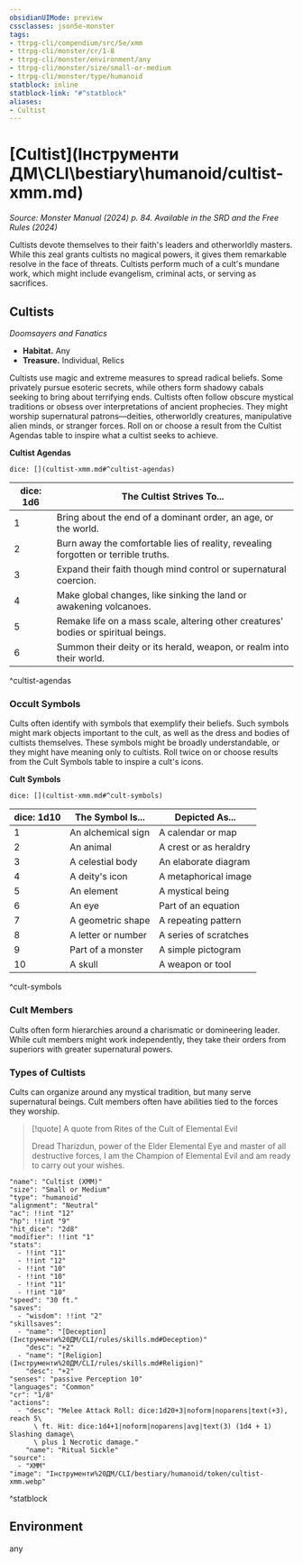 ```yaml
---
obsidianUIMode: preview
cssclasses: json5e-monster
tags:
- ttrpg-cli/compendium/src/5e/xmm
- ttrpg-cli/monster/cr/1-8
- ttrpg-cli/monster/environment/any
- ttrpg-cli/monster/size/small-or-medium
- ttrpg-cli/monster/type/humanoid
statblock: inline
statblock-link: "#^statblock"
aliases:
- Cultist
---
```

# [Cultist](Інструменти ДМ\CLI\bestiary\humanoid/cultist-xmm.md)
*Source: Monster Manual (2024) p. 84. Available in the <span title='Systems Reference Document (5.2)'>SRD</span> and the Free Rules (2024)*  

Cultists devote themselves to their faith's leaders and otherworldly masters. While this zeal grants cultists no magical powers, it gives them remarkable resolve in the face of threats. Cultists perform much of a cult's mundane work, which might include evangelism, criminal acts, or serving as sacrifices.

## Cultists

*Doomsayers and Fanatics*

- **Habitat.** Any  
- **Treasure.** Individual, Relics  

Cultists use magic and extreme measures to spread radical beliefs. Some privately pursue esoteric secrets, while others form shadowy cabals seeking to bring about terrifying ends. Cultists often follow obscure mystical traditions or obsess over interpretations of ancient prophecies. They might worship supernatural patrons—deities, otherworldly creatures, manipulative alien minds, or stranger forces. Roll on or choose a result from the Cultist Agendas table to inspire what a cultist seeks to achieve.

**Cultist Agendas**

`dice: [](cultist-xmm.md#^cultist-agendas)`

| dice: 1d6 | The Cultist Strives To... |
|-----------|---------------------------|
| 1 | Bring about the end of a dominant order, an age, or the world. |
| 2 | Burn away the comfortable lies of reality, revealing forgotten or terrible truths. |
| 3 | Expand their faith though mind control or supernatural coercion. |
| 4 | Make global changes, like sinking the land or awakening volcanoes. |
| 5 | Remake life on a mass scale, altering other creatures' bodies or spiritual beings. |
| 6 | Summon their deity or its herald, weapon, or realm into their world. |
^cultist-agendas

### Occult Symbols

Cults often identify with symbols that exemplify their beliefs. Such symbols might mark objects important to the cult, as well as the dress and bodies of cultists themselves. These symbols might be broadly understandable, or they might have meaning only to cultists. Roll twice on or choose results from the Cult Symbols table to inspire a cult's icons.

**Cult Symbols**

`dice: [](cultist-xmm.md#^cult-symbols)`

| dice: 1d10 | The Symbol Is... | Depicted As... |
|------------|------------------|----------------|
| 1 | An alchemical sign | A calendar or map |
| 2 | An animal | A crest or as heraldry |
| 3 | A celestial body | An elaborate diagram |
| 4 | A deity's icon | A metaphorical image |
| 5 | An element | A mystical being |
| 6 | An eye | Part of an equation |
| 7 | A geometric shape | A repeating pattern |
| 8 | A letter or number | A series of scratches |
| 9 | Part of a monster | A simple pictogram |
| 10 | A skull | A weapon or tool |
^cult-symbols

### Cult Members

Cults often form hierarchies around a charismatic or domineering leader. While cult members might work independently, they take their orders from superiors with greater supernatural powers. 

### Types of Cultists

Cults can organize around any mystical tradition, but many serve supernatural beings. Cult members often have abilities tied to the forces they worship.

> [!quote] A quote from Rites of the Cult of Elemental Evil  
> 
> Dread Tharizdun, power of the Elder Elemental Eye and master of all destructive forces, I am the Champion of Elemental Evil and am ready to carry out your wishes.


```statblock
"name": "Cultist (XMM)"
"size": "Small or Medium"
"type": "humanoid"
"alignment": "Neutral"
"ac": !!int "12"
"hp": !!int "9"
"hit_dice": "2d8"
"modifier": !!int "1"
"stats":
  - !!int "11"
  - !!int "12"
  - !!int "10"
  - !!int "10"
  - !!int "11"
  - !!int "10"
"speed": "30 ft."
"saves":
  - "wisdom": !!int "2"
"skillsaves":
  - "name": "[Deception](Інструменти%20ДМ/CLI/rules/skills.md#Deception)"
    "desc": "+2"
  - "name": "[Religion](Інструменти%20ДМ/CLI/rules/skills.md#Religion)"
    "desc": "+2"
"senses": "passive Perception 10"
"languages": "Common"
"cr": "1/8"
"actions":
  - "desc": "Melee Attack Roll: dice:1d20+3|noform|noparens|text(+3), reach 5\
      \ ft. Hit: dice:1d4+1|noform|noparens|avg|text(3) (1d4 + 1) Slashing damage\
      \ plus 1 Necrotic damage."
    "name": "Ritual Sickle"
"source":
  - "XMM"
"image": "Інструменти%20ДМ/CLI/bestiary/humanoid/token/cultist-xmm.webp"
```
^statblock

## Environment

any